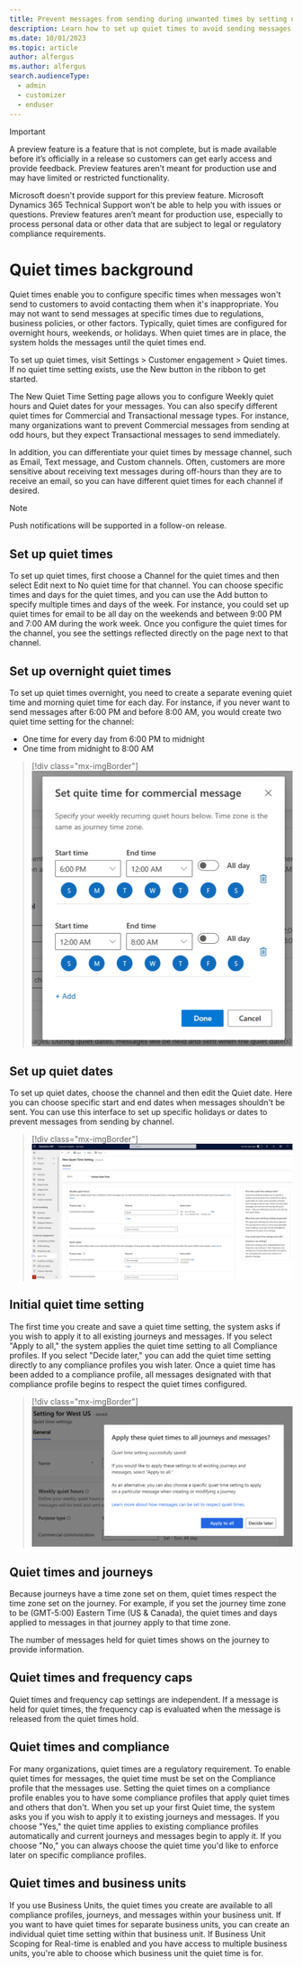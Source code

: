 ```yaml
---
title: Prevent messages from sending during unwanted times by setting up quiet times
description: Learn how to set up quiet times to avoid sending messages during unwanted times
ms.date: 10/01/2023
ms.topic: article
author: alfergus
ms.author: alfergus
search.audienceType: 
  - admin
  - customizer
  - enduser
---
```


>[!IMPORTANT]
> A preview feature is a feature that is not complete, but is made available before it’s officially in a release so customers can get early access and provide feedback. Preview features aren’t meant for production use and may have limited or restricted functionality.
>
> Microsoft doesn't provide support for this preview feature. Microsoft Dynamics 365 Technical Support won’t be able to help you with issues or questions. Preview features aren’t meant for production use, especially to process personal data or other data that are subject to legal or regulatory compliance requirements.

# Quiet times background

Quiet times enable you to configure specific times when messages won't send to customers to avoid contacting them when it's inappropriate. You may not want to send messages at specific times due to regulations, business policies, or other factors. Typically, quiet times are configured for overnight hours, weekends, or holidays. When quiet times are in place, the system holds the messages until the quiet times end.

To set up quiet times, visit Settings > Customer engagement > Quiet times. If no quiet time setting exists, use the New button in the ribbon to get started.

The New Quiet Time Setting page allows you to configure Weekly quiet hours and Quiet dates for your messages. You can also specify different quiet times for Commercial and Transactional message types. For instance, many organizations want to prevent Commercial messages from sending at odd hours, but they expect Transactional messages to send immediately.

In addition, you can differentiate your quiet times by message channel, such as Email, Text message, and Custom channels. Often, customers are more sensitive about receiving text messages during off-hours than they are to receive an email, so you can have different quiet times for each channel if desired.

>[!NOTE]
> Push notifications will be supported in a follow-on release.

## Set up quiet times

To set up quiet times, first choose a Channel for the quiet times and then select Edit next to No quiet time for that channel. You can choose specific times and days for the quiet times, and you can use the Add button to specify multiple times and days of the week. For instance, you could set up quiet times for email to be all day on the weekends and between 9:00 PM and 7:00 AM during the work week. Once you configure the quiet times for the channel, you see the settings reflected directly on the page next to that channel.

## Set up overnight quiet times

To set up quiet times overnight, you need to create a separate evening quiet time and morning quiet time for each day. For instance, if you never want to send messages after 6:00 PM and before 8:00 AM, you would create two quiet time setting for the channel:

* One time for every day from 6:00 PM to midnight
* One time from midnight to 8:00 AM

> [!div class="mx-imgBorder"]
> ![Quiet times configured for overnight screenshot.](media/real-time-marketing-quiet-times-overnight.png "Quiet times configured for overnight screenshot")

## Set up quiet dates

To set up quiet dates, choose the channel and then edit the Quiet date. Here you can choose specific start and end dates when messages shouldn't be sent. You can use this interface to set up specific holidays or dates to prevent messages from sending by channel.

> [!div class="mx-imgBorder"]
> ![Configured quiet times screenshot.](media/real-time-marketing-quiet-times-configured.png "Configured quiet times screenshot")

## Initial quiet time setting

The first time you create and save a quiet time setting, the system asks if you wish to apply it to all existing journeys and messages. If you select "Apply to all," the system applies the quiet time setting to all Compliance profiles. If you select "Decide later," you can add the quiet time setting directly to any compliance profiles you wish later. Once a quiet time has been added to a compliance profile, all messages designated with that compliance profile begins to respect the quiet times configured.

> [!div class="mx-imgBorder"]
> ![Initial quiet times setting screenshot.](media/real-time-marketing-quiet-times-initial-save.png "Initial quiet times setting screenshot")

## Quiet times and journeys

Because journeys have a time zone set on them, quiet times respect the time zone set on the journey. For example, if you set the journey time zone to be (GMT-5:00) Eastern Time (US & Canada), the quiet times and days applied to messages in that journey apply to that time zone.

The number of messages held for quiet times shows on the journey to provide information.

## Quiet times and frequency caps

Quiet times and frequency cap settings are independent. If a message is held for quiet times, the frequency cap is evaluated when the message is released from the quiet times hold.

## Quiet times and compliance

For many organizations, quiet times are a regulatory requirement. To enable quiet times for messages, the quiet time must be set on the Compliance profile that the messages use. Setting the quiet times on a compliance profile enables you to have some compliance profiles that apply quiet times and others that don't. When you set up your first Quiet time, the system asks you if you wish to apply it to existing journeys and messages. If you choose "Yes," the quiet time applies to existing compliance profiles automatically and current journeys and messages begin to apply it. If you choose "No," you can always choose the quiet time you'd like to enforce later on specific compliance profiles.

## Quiet times and business units

If you use Business Units, the quiet times you create are available to all compliance profiles, journeys, and messages within your business unit. If you want to have quiet times for separate business units, you can create an individual quiet time setting within that business unit. If Business Unit Scoping for Real-time is enabled and you have access to multiple business units, you're able to choose which business unit the quiet time is for.
